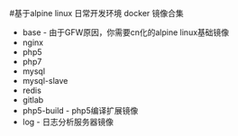 #基于alpine linux 日常开发环境 docker 镜像合集
* base - 由于GFW原因，你需要cn化的alpine linux基础镜像
* nginx
* php5
* php7
* mysql
* mysql-slave
* redis
* gitlab
* php5-build - php5编译扩展镜像
* log - 日志分析服务器镜像

